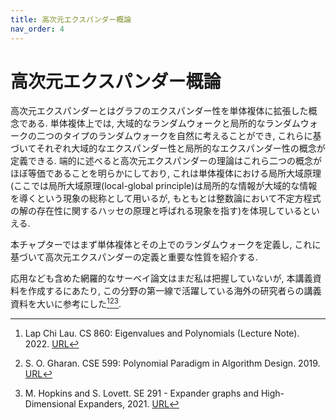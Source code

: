 ```yaml
---
title: 高次元エクスパンダー概論
nav_order: 4
---
```


# 高次元エクスパンダー概論

高次元エクスパンダーとはグラフのエクスパンダー性を単体複体に拡張した概念である.
単体複体上では, 大域的なランダムウォークと局所的なランダムウォークの二つのタイプのランダムウォークを自然に考えることができ, これらに基づいてそれぞれ大域的なエクスパンダー性と局所的なエクスパンダー性の概念が定義できる.
端的に述べると高次元エクスパンダーの理論はこれら二つの概念がほぼ等価であることを明らかにしており, これは単体複体における局所大域原理(ここでは局所大域原理(local-global principle)は局所的な情報が大域的な情報を導くという現象の総称として用いるが, もともとは整数論において不定方程式の解の存在性に関するハッセの原理と呼ばれる現象を指す)を体現しているといえる.

本チャプターではまず単体複体とその上でのランダムウォークを定義し,
これに基づいて高次元エクスパンダーの定義と重要な性質を紹介する.

応用なども含めた網羅的なサーベイ論文はまだ私は把握していないが, 本講義資料を作成するにあたり,
この分野の第一線で活躍している海外の研究者らの講義資料を大いに参考にした[^LClec][^Glec][^HLlec].

[^LClec]: Lap Chi Lau. CS 860: Eigenvalues and Polynomials (Lecture Note). 2022. [URL](https://cs.uwaterloo.ca/~lapchi/cs860-2022/notes.html)
[^Glec]: S. O. Gharan. CSE 599: Polynomial Paradigm in Algorithm Design. 2019. [URL](https://homes.cs.washington.edu/~shayan/courses/polynomials/)
[^HLlec]: M. Hopkins and S. Lovett. SE 291 - Expander graphs and High-Dimensional Expanders, 2021. [URL](https://cseweb.ucsd.edu/classes/sp21/cse291-g/)

